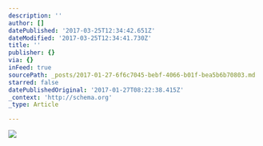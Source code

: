 ```yaml
---
description: ''
author: []
datePublished: '2017-03-25T12:34:42.651Z'
dateModified: '2017-03-25T12:34:41.730Z'
title: ''
publisher: {}
via: {}
inFeed: true
sourcePath: _posts/2017-01-27-6f6c7045-bebf-4066-b01f-bea5b6b70803.md
starred: false
datePublishedOriginal: '2017-01-27T08:22:38.415Z'
_context: 'http://schema.org'
_type: Article

---
```

![](https://the-grid-user-content.s3-us-west-2.amazonaws.com/1420c2dc-0feb-4230-a515-3bfe64648de2.jpg)